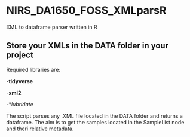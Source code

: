 # NIRS_DA1650_FOSS_XMLparsR
XML to dataframe parser written in R

## Store your XMLs in the DATA folder in your project

Required libraries are: 

-**tidyverse**

-**xml2**

-**lubridate*

The script parses any .XML file located in the DATA folder and returns a dataframe. The aim is to get the samples located in the SampleList node and theri relative metadata.
